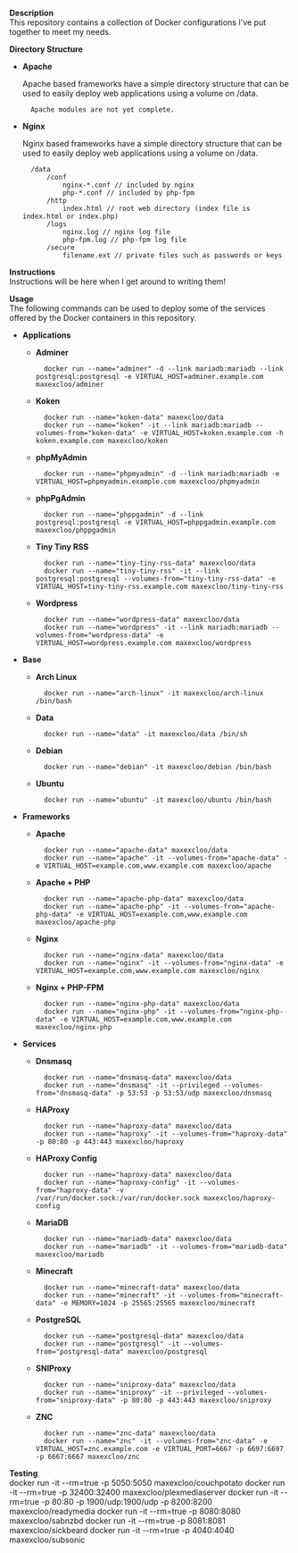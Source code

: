**Description**  
This repository contains a collection of Docker configurations I've put together to meet my needs.

**Directory Structure**  

- **Apache**

    Apache based frameworks have a simple directory structure that can be used to easily deploy web applications using a volume on /data.

        Apache modules are not yet complete.

- **Nginx**

    Nginx based frameworks have a simple directory structure that can be used to easily deploy web applications using a volume on /data.

        /data
            /conf
                nginx-*.conf // included by nginx
                php-*.conf // included by php-fpm
            /http
                index.html // root web directory (index file is index.html or index.php)
            /logs
                nginx.log // nginx log file
                php-fpm.log // php-fpm log file
            /secure
                filename.ext // private files such as passwords or keys

**Instructions**  
Instructions will be here when I get around to writing them!

**Usage**  
The following commands can be used to deploy some of the services offered by the Docker containers in this repository.

- **Applications**

    - **Adminer**

            docker run --name="adminer" -d --link mariadb:mariadb --link postgresql:postgresql -e VIRTUAL_HOST=adminer.example.com maxexcloo/adminer

    - **Koken**

            docker run --name="koken-data" maxexcloo/data
            docker run --name="koken" -it --link mariadb:mariadb --volumes-from="koken-data" -e VIRTUAL_HOST=koken.example.com -h koken.example.com maxexcloo/koken

    - **phpMyAdmin**

            docker run --name="phpmyadmin" -d --link mariadb:mariadb -e VIRTUAL_HOST=phpmyadmin.example.com maxexcloo/phpmyadmin

    - **phpPgAdmin**

            docker run --name="phppgadmin" -d --link postgresql:postgresql -e VIRTUAL_HOST=phppgadmin.example.com maxexcloo/phppgadmin

    - **Tiny Tiny RSS**

            docker run --name="tiny-tiny-rss-data" maxexcloo/data
            docker run --name="tiny-tiny-rss" -it --link postgresql:postgresql --volumes-from="tiny-tiny-rss-data" -e VIRTUAL_HOST=tiny-tiny-rss.example.com maxexcloo/tiny-tiny-rss

    - **Wordpress**

            docker run --name="wordpress-data" maxexcloo/data
            docker run --name="wordpress" -it --link mariadb:mariadb --volumes-from="wordpress-data" -e VIRTUAL_HOST=wordpress.example.com maxexcloo/wordpress

- **Base**

    - **Arch Linux**

            docker run --name="arch-linux" -it maxexcloo/arch-linux /bin/bash

    - **Data**

            docker run --name="data" -it maxexcloo/data /bin/sh

    - **Debian**

            docker run --name="debian" -it maxexcloo/debian /bin/bash

    - **Ubuntu**

            docker run --name="ubuntu" -it maxexcloo/ubuntu /bin/bash

- **Frameworks**

    - **Apache**

            docker run --name="apache-data" maxexcloo/data
            docker run --name="apache" -it --volumes-from="apache-data" -e VIRTUAL_HOST=example.com,www.example.com maxexcloo/apache

    - **Apache + PHP**

            docker run --name="apache-php-data" maxexcloo/data
            docker run --name="apache-php" -it --volumes-from="apache-php-data" -e VIRTUAL_HOST=example.com,www.example.com maxexcloo/apache-php

    - **Nginx**

            docker run --name="nginx-data" maxexcloo/data
            docker run --name="nginx" -it --volumes-from="nginx-data" -e VIRTUAL_HOST=example.com,www.example.com maxexcloo/nginx

    - **Nginx + PHP-FPM**

            docker run --name="nginx-php-data" maxexcloo/data
            docker run --name="nginx-php" -it --volumes-from="nginx-php-data" -e VIRTUAL_HOST=example.com,www.example.com maxexcloo/nginx-php

- **Services**

    - **Dnsmasq**

            docker run --name="dnsmasq-data" maxexcloo/data
            docker run --name="dnsmasq" -it --privileged --volumes-from="dnsmasq-data" -p 53:53 -p 53:53/udp maxexcloo/dnsmasq

    - **HAProxy**

            docker run --name="haproxy-data" maxexcloo/data
            docker run --name="haproxy" -it --volumes-from="haproxy-data" -p 80:80 -p 443:443 maxexcloo/haproxy
        
    - **HAProxy Config**

            docker run --name="haproxy-data" maxexcloo/data
            docker run --name="haproxy-config" -it --volumes-from="haproxy-data" -v /var/run/docker.sock:/var/run/docker.sock maxexcloo/haproxy-config

    - **MariaDB**

            docker run --name="mariadb-data" maxexcloo/data
            docker run --name="mariadb" -it --volumes-from="mariadb-data" maxexcloo/mariadb
        
    - **Minecraft**

            docker run --name="minecraft-data" maxexcloo/data
            docker run --name="minecraft" -it --volumes-from="minecraft-data" -e MEMORY=1024 -p 25565:25565 maxexcloo/minecraft

    - **PostgreSQL**

            docker run --name="postgresql-data" maxexcloo/data
            docker run --name="postgresql" -it --volumes-from="postgresql-data" maxexcloo/postgresql

    - **SNIProxy**

            docker run --name="sniproxy-data" maxexcloo/data
            docker run --name="sniproxy" -it --privileged --volumes-from="sniproxy-data" -p 80:80 -p 443:443 maxexcloo/sniproxy

    - **ZNC**

            docker run --name="znc-data" maxexcloo/data
            docker run --name="znc" -it --volumes-from="znc-data" -e VIRTUAL_HOST=znc.example.com -e VIRTUAL_PORT=6667 -p 6697:6697 -p 6667:6667 maxexcloo/znc

**Testing**  
    docker run -it --rm=true -p 5050:5050 maxexcloo/couchpotato
    docker run -it --rm=true -p 32400:32400 maxexcloo/plexmediaserver
    docker run -it --rm=true -p 80:80 -p 1900/udp:1900/udp -p 8200:8200 maxexcloo/readymedia
    docker run -it --rm=true -p 8080:8080 maxexcloo/sabnzbd
    docker run -it --rm=true -p 8081:8081 maxexcloo/sickbeard
    docker run -it --rm=true -p 4040:4040 maxexcloo/subsonic
